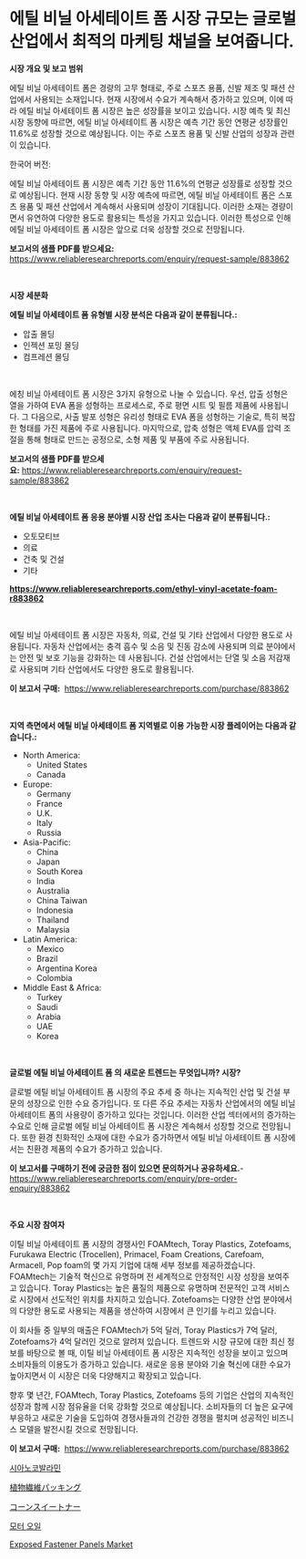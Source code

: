 <p><h1>에틸 비닐 아세테이트 폼 시장 규모는 글로벌 산업에서 최적의 마케팅 채널을 보여줍니다.</h1></p><p><strong>시장 개요 및 보고 범위</strong></p>
<p><p>에틸 비닐 아세테이트 폼은 경량의 고무 형태로, 주로 스포츠 용품, 신발 제조 및 패션 산업에서 사용되는 소재입니다. 현재 시장에서 수요가 계속해서 증가하고 있으며, 이에 따라 에틸 비닐 아세테이트 폼 시장은 높은 성장률을 보이고 있습니다. 시장 예측 및 최신 시장 동향에 따르면, 에틸 비닐 아세테이트 폼 시장은 예측 기간 동안 연평균 성장률인 11.6%로 성장할 것으로 예상됩니다. 이는 주로 스포츠 용품 및 신발 산업의 성장과 관련이 있습니다.</p><p>한국어 버전:</p><p>에틸 비닐 아세테이트 폼 시장은 예측 기간 동안 11.6%의 연평균 성장률로 성장할 것으로 예상됩니다. 현재 시장 동향 및 시장 예측에 따르면, 에틸 비닐 아세테이트 폼은 스포츠 용품 및 패션 산업에서 계속해서 사용되며 성장이 기대됩니다. 이러한 소재는 경량이면서 유연하여 다양한 용도로 활용되는 특성을 가지고 있습니다. 이러한 특성으로 인해 에틸 비닐 아세테이트 폼 시장은 앞으로 더욱 성장할 것으로 전망됩니다.</p></p>
<p><strong>보고서의 샘플 PDF를 받으세요:</strong> <a href="https://www.reliableresearchreports.com/enquiry/request-sample/883862">https://www.reliableresearchreports.com/enquiry/request-sample/883862</a></p>
<p>&nbsp;</p>
<p><strong>시장 세분화</strong></p>
<p><strong>에틸 비닐 아세테이트 폼 유형별 시장 분석은 다음과 같이 분류됩니다.:</strong></p>
<p><ul><li>압출 몰딩</li><li>인젝션 포밍 몰딩</li><li>컴프레션 몰딩</li></ul></p>
<p>&nbsp;</p>
<p><p>에칭 비닐 아세테이트 폼 시장은 3가지 유형으로 나눌 수 있습니다. 우선, 압출 성형은 열을 가하여 EVA 폼을 성형하는 프로세스로, 주로 평면 시트 및 필름 제품에 사용됩니다. 그 다음으로, 사출 발포 성형은 유리성 형태로 EVA 폼을 성형하는 기술로, 특히 복잡한 형태를 가진 제품에 주로 사용됩니다. 마지막으로, 압축 성형은 액체 EVA를 압력 조절을 통해 형태로 만드는 공정으로, 소형 제품 및 부품에 주로 사용됩니다.</p></p>
<p><strong>보고서의 샘플 PDF를 받으세요:</strong>&nbsp;<a href="https://www.reliableresearchreports.com/enquiry/request-sample/883862">https://www.reliableresearchreports.com/enquiry/request-sample/883862</a></p>
<p>&nbsp;</p>
<p><strong> 에틸 비닐 아세테이트 폼 응용 분야별 시장 산업 조사는 다음과 같이 분류됩니다.:</strong></p>
<p><ul><li>오토모티브</li><li>의료</li><li>건축 및 건설</li><li>기타</li></ul></p>
<p><strong><a href="https://www.reliableresearchreports.com/ethyl-vinyl-acetate-foam-r883862">https://www.reliableresearchreports.com/ethyl-vinyl-acetate-foam-r883862</a></strong></p>
<p>&nbsp;</p>
<p><p>에틸 비닐 아세테이트 폼 시장은 자동차, 의료, 건설 및 기타 산업에서 다양한 용도로 사용됩니다. 자동차 산업에서는 충격 흡수 및 소음 및 진동 감소에 사용되며 의료 분야에서는 안전 및 보호 기능을 강화하는 데 사용됩니다. 건설 산업에서는 단열 및 소음 저감재로 사용되며 기타 산업에서도 다양한 용도로 활용됩니다.</p></p>
<p><strong>이 보고서 구매:</strong>&nbsp; <a href="https://www.reliableresearchreports.com/purchase/883862">https://www.reliableresearchreports.com/purchase/883862</a></p>
<p>&nbsp;</p>
<p><strong>지역 측면에서 에틸 비닐 아세테이트 폼 지역별로 이용 가능한 시장 플레이어는 다음과 같습니다.:</strong></p>
<p><ul>
    <li>
        North America:
        <ul>
            <li>United States</li>
            <li>Canada</li>
        </ul>
    </li>
    <li>
        Europe:
        <ul>
            <li>Germany</li>
            <li>France</li>
            <li>U.K.</li>
            <li>Italy</li>
            <li>Russia</li>
        </ul>
    </li>
    <li>
        Asia-Pacific:
        <ul>
            <li>China</li>
            <li>Japan</li>
            <li>South Korea</li>
            <li>India</li>
            <li>Australia</li>
            <li>China Taiwan</li>
            <li>Indonesia</li>
            <li>Thailand</li>
            <li>Malaysia</li>
        </ul>
    </li>
    <li>
        Latin America:
        <ul>
            <li>Mexico</li>
            <li>Brazil</li>
            <li>Argentina Korea</li>
            <li>Colombia</li>
        </ul>
    </li>
    <li>
        Middle East & Africa:
        <ul>
            <li>Turkey</li>
            <li>Saudi</li>
            <li>Arabia</li>
            <li>UAE</li>
            <li>Korea</li>
        </ul>
    </li>
    </ul></p>
<p>&nbsp;</p>
<p><strong>글로벌 에틸 비닐 아세테이트 폼 의 새로운 트렌드는 무엇입니까? 시장?</strong></p>
<p><p>글로벌 에틸 비닐 아세테이트 폼 시장의 주요 추세 중 하나는 지속적인 산업 및 건설 부문의 성장으로 인한 수요 증가입니다. 또 다른 주요 추세는 자동차 산업에서의 에틸 비닐 아세테이트 폼의 사용량이 증가하고 있다는 것입니다. 이러한 산업 섹터에서의 증가하는 수요로 인해 글로벌 에틸 비닐 아세테이트 폼 시장은 계속해서 성장할 것으로 전망됩니다. 또한 환경 친화적인 소재에 대한 수요가 증가하면서 에틸 비닐 아세테이트 폼 시장에서는 친환경 제품의 수요가 증가하고 있습니다.</p></p>
<p><strong>이 보고서를 구매하기 전에 궁금한 점이 있으면 문의하거나 공유하세요.</strong>- <a href="https://www.reliableresearchreports.com/enquiry/pre-order-enquiry/883862">https://www.reliableresearchreports.com/enquiry/pre-order-enquiry/883862</a></p>
<p>&nbsp;</p>
<p><strong>주요 시장 참여자</strong></p>
<p><p>이틸 비닐 아세테이트 폼 시장의 경쟁사인 FOAMtech, Toray Plastics, Zotefoams, Furukawa Electric (Trocellen), Primacel, Foam Creations, Carefoam, Armacell, Pop foam의 몇 가지 기업에 대해 세부 정보를 제공하겠습니다. FOAMtech는 기술적 혁신으로 유명하며 전 세계적으로 안정적인 시장 성장을 보여주고 있습니다. Toray Plastics는 높은 품질의 제품으로 유명하며 전문적인 고객 서비스로 시장에서 선도적인 위치를 차지하고 있습니다. Zotefoams는 다양한 산업 분야에서의 다양한 용도로 사용되는 제품을 생산하여 시장에서 큰 인기를 누리고 있습니다.</p><p>이 회사들 중 일부의 매출은 FOAMtech가 5억 달러, Toray Plastics가 7억 달러, Zotefoams가 4억 달러인 것으로 알려져 있습니다. 트렌드와 시장 규모에 대한 최신 정보를 바탕으로 볼 때, 이틸 비닐 아세테이트 폼 시장은 지속적인 성장을 보이고 있으며 소비자들의 이용도가 증가하고 있습니다. 새로운 응용 분야와 기술 혁신에 대한 수요가 높아지면서 이 시장은 더욱 다양해지고 확장되고 있습니다.</p><p>향후 몇 년간, FOAMtech, Toray Plastics, Zotefoams 등의 기업은 산업의 지속적인 성장과 함께 시장 점유율을 더욱 강화할 것으로 예상됩니다. 소비자들의 더 높은 요구에 부응하고 새로운 기술을 도입하여 경쟁사들과의 건강한 경쟁을 펼치며 성공적인 비즈니스 모델을 발전시킬 것으로 전망됩니다.</p></p>
<p><strong>이 보고서 구매:</strong>&nbsp;&nbsp;<a href="https://www.reliableresearchreports.com/purchase/883862">https://www.reliableresearchreports.com/purchase/883862</a></p>
<p><p><a href="https://medium.com/@frankfurter67567/%EC%8B%9C%EC%95%84%EB%85%B8%EC%BD%94%EB%B0%9C%EB%9D%BC%EB%AF%BC-%EC%8B%9C%EC%9E%A5-%EC%A0%84%EB%A7%9D-%EC%82%B0%EC%97%85-%EA%B0%9C%EC%9A%94-%EB%B0%8F-%EC%A0%84%EB%A7%9D-2024%EB%85%84%EB%B6%80%ED%84%B0-2031%EB%85%84%EA%B9%8C%EC%A7%80-8861da819325">시아노코발라민</a></p><p><a href="https://github.com/dandier2003/Market-Research-Report-List-1/blob/main/348482730142.md">植物繊維パッキング</a></p><p><a href="https://medium.com/@annchovey2023/%E3%81%A8%E3%81%86%E3%82%82%E3%82%8D%E3%81%93%E3%81%97%E7%94%98%E5%91%B3%E6%96%99%E5%B8%82%E5%A0%B4%E3%81%AE%E5%B1%95%E6%9C%9B-%E6%A5%AD%E7%95%8C%E3%81%AE%E6%A6%82%E8%A6%81%E3%81%A8%E4%BA%88%E6%B8%AC-2024%E5%B9%B4%E3%81%8B%E3%82%892031%E5%B9%B4-543ec62fe1db">コーンスイートナー</a></p><p><a href="https://medium.com/@ethawolf/%EB%AA%A8%ED%84%B0-%EC%98%A4%EC%9D%BC-%EC%8B%9C%EC%9E%A5-%EA%B2%BD%EC%9F%81-%EB%B6%84%EC%84%9D-%EC%8B%9C%EC%9E%A5-%EB%8F%99%ED%96%A5-%EB%B0%8F-2031%EB%85%84%EA%B9%8C%EC%A7%80%EC%9D%98-%EC%98%88%EC%B8%A1-36a6708442e0">모터 오일</a></p><p><a href="https://github.com/edytherolanlouisejk1miz0wig/Market-Research-Report-List-2/blob/main/exposed-fastener-panels-market.md">Exposed Fastener Panels Market</a></p></p>